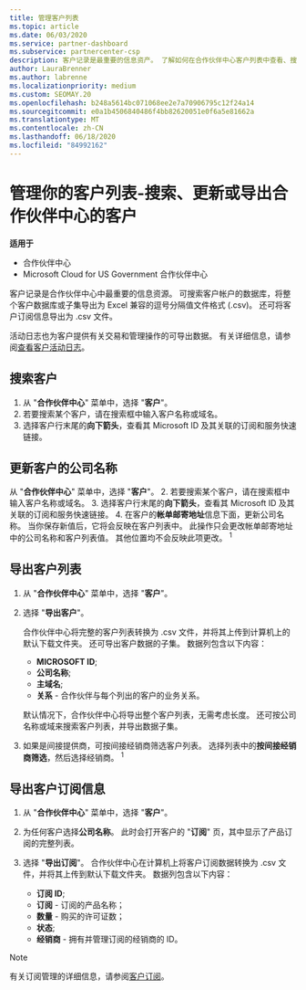 ```yaml
---
title: 管理客户列表
ms.topic: article
ms.date: 06/03/2020
ms.service: partner-dashboard
ms.subservice: partnercenter-csp
description: 客户记录是最重要的信息资产。 了解如何在合作伙伴中心客户列表中查看、搜索、更新 & 导出信息。
author: LauraBrenner
ms.author: labrenne
ms.localizationpriority: medium
ms.custom: SEOMAY.20
ms.openlocfilehash: b248a5614bc071068ee2e7a70906795c12f24a14
ms.sourcegitcommit: e0a1b4506840486f4bb82620051e0f6a5e81662a
ms.translationtype: MT
ms.contentlocale: zh-CN
ms.lasthandoff: 06/18/2020
ms.locfileid: "84992162"
---
```

# <a name="manage-your-customer-list---search-update-or-export-customers-in-partner-center"></a>管理你的客户列表-搜索、更新或导出合作伙伴中心的客户

**适用于**

- 合作伙伴中心
- Microsoft Cloud for US Government 合作伙伴中心

客户记录是合作伙伴中心中最重要的信息资源。 可搜索客户帐户的数据库，将整个客户数据库或子集导出为 Excel 兼容的逗号分隔值文件格式 (.csv)。 还可将客户订阅信息导出为 .csv 文件。

活动日志也为客户提供有关交易和管理操作的可导出数据。 有关详细信息，请参阅[查看客户活动日志](activity-logs.md)。

## <a name="search-for-a-customer"></a>搜索客户

1.  从 "**合作伙伴中心**" 菜单中，选择 "**客户**"。
2.  若要搜索某个客户，请在搜索框中输入客户名称或域名。
3.  选择客户行末尾的**向下箭头**，查看其 Microsoft ID 及其关联的订阅和服务快速链接。

## <a name="update-a-customers-company-name"></a>更新客户的公司名称

从 "**合作伙伴中心**" 菜单中，选择 "**客户**"。
2.  若要搜索某个客户，请在搜索框中输入客户名称或域名。
3.  选择客户行末尾的**向下箭头**，查看其 Microsoft ID 及其关联的订阅和服务快速链接。
4.  在客户的**帐单邮寄地址**信息下面，更新公司名称。 当你保存新值后，它将会反映在客户列表中。 此操作只会更改帐单邮寄地址中的公司名称和客户列表值。 其他位置均不会反映此项更改。
<sup>1</sup>
## <a name="export-your-customer-list"></a>导出客户列表

1. 从 "**合作伙伴中心**" 菜单中，选择 "**客户**"。
2. 选择 "**导出客户**"。

   合作伙伴中心将完整的客户列表转换为 .csv 文件，并将其上传到计算机上的默认下载文件夹。 还可导出客户数据的子集。 数据列包含以下内容：

   - **MICROSOFT ID**;
   - **公司名称**;
   - **主域名**;
   - **关系** - 合作伙伴与每个列出的客户的业务关系。

    默认情况下，合作伙伴中心将导出整个客户列表，无需考虑长度。 还可按公司名称或域来搜索客户列表，并导出数据子集。

3. 如果是间接提供商，可按间接经销商筛选客户列表。 选择列表中的**按间接经销商筛选**，然后选择经销商。
<sup>1</sup>

## <a name="export-customer-subscription-information"></a>导出客户订阅信息

1. 从 "**合作伙伴中心**" 菜单中，选择 "**客户**"。

2. 为任何客户选择**公司名称**。 此时会打开客户的 "**订阅**" 页，其中显示了产品订阅的完整列表。

3. 选择 "**导出订阅**"。 合作伙伴中心在计算机上将客户订阅数据转换为 .csv 文件，并将其上传到默认下载文件夹。 数据列包含以下内容：
   - **订阅 ID**;
   - **订阅** - 订阅的产品名称；
   - **数量** - 购买的许可证数；
   - **状态**;
   - **经销商** - 拥有并管理订阅的经销商的 ID。

> [!NOTE]  
> 有关订阅管理的详细信息，请参阅[客户订阅](customer-subscriptions.md)。

